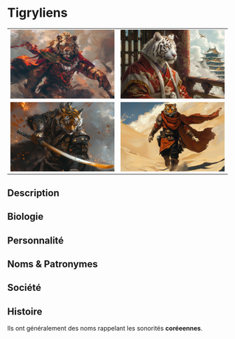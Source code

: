 # Tigryliens
| | |
|-|-|
|![Tigrylien](../../../../_images/trigylien.png) |![Tigrylien](../../../../_images/chul_moo_kwon.png) |
|![Tigrylien](../../../../_images/samurai_tigrylien.png) |![Tigrylien](../../../../_images/tigrylien_desert.png) |

## Description
## Biologie
## Personnalité
## Noms & Patronymes
## Société
## Histoire

Ils ont généralement des noms rappelant les sonorités **coréeennes**.